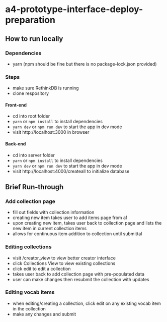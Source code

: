# a4-prototype-interface-deploy-preparation


## How to run locally

### Dependencies

* yarn (npm should be fine but there is no package-lock.json provided)

### Steps

* make sure RethinkDB is running
* clone respository

#### Front-end
* cd into root folder
* `yarn` or `npm install` to install dependencies
* `yarn dev` or `npm run dev` to start the app in dev mode
* visit http://localhost:3000 in browser

#### Back-end
* cd into server folder
* `yarn` or `npm install` to install dependencies
* `yarn dev` or `npm run dev` to start the app in dev mode
* visit http://localhost:4000/createall to initialize database


## Brief Run-through

### Add collection page

* fill out fields with collection information
* creating new item takes user to add items page from a1
* upon creating new item, takes user back to collection page and lists the new item in current collection items
* allows for continuous item addition to collection until submittal

### Editing collections

* visit /creator_view to view better creator interface
* click Collections View to view existing collections
* click edit to edit a collection
* takes user back to add collection page with pre-populated data
* user can make changes then resubmit the collection with updates

### Editing vocab items

* when editing/creating a collection, click edit on any existing vocab item in the collection
* make any changes and submit

